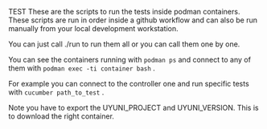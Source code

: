 TEST
These are the scripts to run the tests inside podman containers.
These scripts are run in order inside a github workflow and can also
be run manually from your local development workstation.

You can just call ./run to run them all or you can call them one
by one.

You can see the containers running with `podman ps` and connect
to any of them with `podman exec -ti container bash` .

For example you can connect to the controller one and run specific
tests with `cucumber path_to_test` .

Note you have to export the UYUNI_PROJECT and UYUNI_VERSION. This is
to download the right container.
